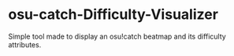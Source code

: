 # osu-catch-Difficulty-Visualizer
Simple tool made to display an osu!catch beatmap and its difficulty attributes.
